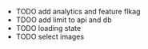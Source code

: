 
- TODO add analytics and feature flkag
- TDOO add limit to api and db
- TODO loading state
- TODO select images